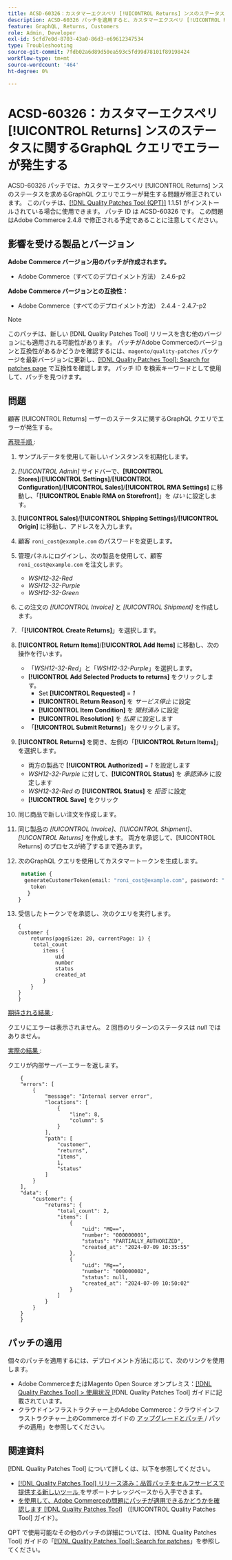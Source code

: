 ```yaml
---
title: ACSD-60326：カスタマーエクスペリ [!UICONTROL Returns] ンスのステータスに関するGraphQL クエリでエラーが発生する
description: ACSD-60326 パッチを適用すると、カスタマーエクスペリ [!UICONTROL Returns] ンスステータスのGraphQL クエリでエラーが発生するAdobe Commerceの問題を修正できます。
feature: GraphQL, Returns, Customers
role: Admin, Developer
exl-id: 5cfd7e0d-8703-43a0-86d3-e69612347534
type: Troubleshooting
source-git-commit: 7fdb02a6d89d50ea593c5fd99d78101f89198424
workflow-type: tm+mt
source-wordcount: '464'
ht-degree: 0%

---
```


# ACSD-60326：カスタマーエクスペリ [!UICONTROL Returns] ンスのステータスに関するGraphQL クエリでエラーが発生する

ACSD-60326 パッチでは、カスタマーエクスペリ [!UICONTROL Returns] ンスのステータスを求めるGraphQL クエリでエラーが発生する問題が修正されています。 このパッチは、[[!DNL Quality Patches Tool (QPT)]](https://experienceleague.adobe.com/en/docs/commerce-operations/tools/quality-patches-tool/quality-patches-tool-to-self-serve-quality-patches) 1.1.51 がインストールされている場合に使用できます。 パッチ ID は ACSD-60326 です。 この問題はAdobe Commerce 2.4.8 で修正される予定であることに注意してください。

## 影響を受ける製品とバージョン

**Adobe Commerce バージョン用のパッチが作成されます。**

* Adobe Commerce（すべてのデプロイメント方法） 2.4.6-p2

**Adobe Commerce バージョンとの互換性：**

* Adobe Commerce（すべてのデプロイメント方法） 2.4.4 - 2.4.7-p2

>[!NOTE]
>
>このパッチは、新しい [!DNL Quality Patches Tool] リリースを含む他のバージョンにも適用される可能性があります。 パッチがAdobe Commerceのバージョンと互換性があるかどうかを確認するには、`magento/quality-patches` パッケージを最新バージョンに更新し、[[!DNL Quality Patches Tool]: Search for patches page](https://experienceleague.adobe.com/tools/commerce-quality-patches/index.html) で互換性を確認します。 パッチ ID を検索キーワードとして使用して、パッチを見つけます。

## 問題

顧客 [!UICONTROL Returns] ーザーのステータスに関するGraphQL クエリでエラーが発生する。

<u> 再現手順 </u>:

1. サンプルデータを使用して新しいインスタンスを初期化します。
1. *[!UICONTROL Admin]* サイドバーで、**[!UICONTROL Stores]**/**[!UICONTROL Settings]**/**[!UICONTROL Configuration]**/**[!UICONTROL Sales]**/**[!UICONTROL RMA Settings]** に移動し、「**[!UICONTROL Enable RMA on Storefront]**」を *はい* に設定します。
1. **[!UICONTROL Sales]**/**[!UICONTROL Shipping Settings]**/**[!UICONTROL Origin]** に移動し、アドレスを入力します。
1. 顧客 `roni_cost@example.com` のパスワードを変更します。
1. 管理パネルにログインし、次の製品を使用して、顧客 `roni_cost@example.com` を注文します。
   * *WSH12-32-Red*
   * *WSH12-32-Purple*
   * *WSH12-32-Green*
1. この注文の *[!UICONTROL Invoice]* と *[!UICONTROL Shipment]* を作成します。
1. 「**[!UICONTROL Create Returns]**」を選択します。
1. **[!UICONTROL Return Items]**/**[!UICONTROL Add Items]** に移動し、次の操作を行います。
   * 「*WSH12-32-Red*」と「*WSH12-32-Purple*」を選択します。
   * **[!UICONTROL Add Selected Products to returns]** をクリックします。
      * Set **[!UICONTROL Requested]** = *1*
      * **[!UICONTROL Return Reason]** を *サービス停止* に設定
      * **[!UICONTROL Item Condition]** を *開封済み* に設定
      * **[!UICONTROL Resolution]** を *払戻* に設定します
   * 「**[!UICONTROL Submit Returns]**」をクリックします。
1. **[!UICONTROL Returns]** を開き、左側の「**[!UICONTROL Return Items]**」を選択します。
   * 両方の製品で **[!UICONTROL Authorized]** = *1* を設定します
   * *WSH12-32-Purple* に対して、**[!UICONTROL Status]** を *承認済み* に設定します
   * *WSH12-32-Red* の **[!UICONTROL Status]** を *拒否* に設定
   * **[!UICONTROL Save]** をクリック
1. 同じ商品で新しい注文を作成します。
1. 同じ製品の *[!UICONTROL Invoice]*、*[!UICONTROL Shipment]*、*[!UICONTROL Returns]* を作成します。 両方を承認して、[!UICONTROL Returns] のプロセスが終了するまで進みます。
1. 次のGraphQL クエリを使用してカスタマートークンを生成します。

   ```GraphQL
    mutation {
     generateCustomerToken(email: "roni_cost@example.com", password: "password") {
       token
      }
   }
   ```

1. 受信したトークンでを承認し、次のクエリを実行します。

   ```
   {
   customer {
       returns(pageSize: 20, currentPage: 1) {
        total_count
           items {
               uid
               number
               status
               created_at
           }
       }
   }
   }
   ```

<u> 期待される結果 </u>:

クエリにエラーは表示されません。 2 回目のリターンのステータスは *null* ではありません。

<u> 実際の結果 </u>:

クエリが内部サーバーエラーを返します。

```
    {
    "errors": [
        {
            "message": "Internal server error",
            "locations": [
                {
                    "line": 8,
                    "column": 5
                }
            ],
            "path": [
                "customer",
                "returns",
                "items",
                1,
                "status"
            ]
        }
    ],
    "data": {
        "customer": {
            "returns": {
                "total_count": 2,
                "items": [
                    {
                        "uid": "MQ==",
                        "number": "000000001",
                        "status": "PARTIALLY_AUTHORIZED",
                        "created_at": "2024-07-09 10:35:55"
                    },
                    {
                        "uid": "Mg==",
                        "number": "000000002",
                        "status": null,
                        "created_at": "2024-07-09 10:50:02"
                    }
                ]
            }
        }
    }
    } 
```

## パッチの適用

個々のパッチを適用するには、デプロイメント方法に応じて、次のリンクを使用します。

* Adobe CommerceまたはMagento Open Source オンプレミス：[[!DNL Quality Patches Tool] > 使用状況 ](/help/tools/quality-patches-tool/usage.md)[!DNL Quality Patches Tool] ガイドに記載されています。
* クラウドインフラストラクチャー上のAdobe Commerce：クラウドインフラストラクチャー上のCommerce ガイドの [ アップグレードとパッチ ](https://experienceleague.adobe.com/docs/commerce-cloud-service/user-guide/develop/upgrade/apply-patches.html)/ パッチの適用」を参照してください。

## 関連資料

[!DNL Quality Patches Tool] について詳しくは、以下を参照してください。

* [[!DNL Quality Patches Tool]  リリース済み：品質パッチをセルフサービスで提供する新しいツール ](https://experienceleague.adobe.com/en/docs/commerce-operations/tools/quality-patches-tool/quality-patches-tool-to-self-serve-quality-patches) をサポートナレッジベースから入手できます。
* [ を使用して、Adobe Commerceの問題にパッチが適用できるかどうかを確認します  [!DNL Quality Patches Tool]](/help/tools/quality-patches-tool/patches-available-in-qpt/check-patch-for-magento-issue-with-magento-quality-patches.md) （[!UICONTROL Quality Patches Tool] ガイド）。

QPT で使用可能なその他のパッチの詳細については、[!DNL Quality Patches Tool] ガイドの「[[!DNL Quality Patches Tool]: Search for patches](https://experienceleague.adobe.com/tools/commerce-quality-patches/index.html)」を参照してください。
